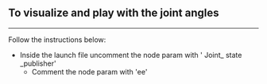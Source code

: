 ## To visualize and play with the joint angles

---

Follow the instructions below:

- Inside the launch file uncomment the node param with ' Joint_ state _publisher'
	- Comment the node param with 'ee'

